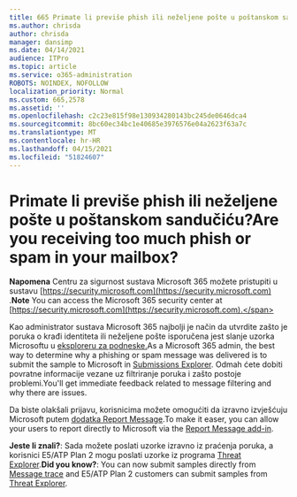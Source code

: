 ```yaml
---
title: 665 Primate li previše phish ili neželjene pošte u poštanskom sandučiću?
ms.author: chrisda
author: chrisda
manager: dansimp
ms.date: 04/14/2021
audience: ITPro
ms.topic: article
ms.service: o365-administration
ROBOTS: NOINDEX, NOFOLLOW
localization_priority: Normal
ms.custom: 665,2578
ms.assetid: ''
ms.openlocfilehash: c2c23e815f98e130934280143bc245de0646dca4
ms.sourcegitcommit: 8bc60ec34bc1e40685e3976576e04a2623f63a7c
ms.translationtype: MT
ms.contentlocale: hr-HR
ms.lasthandoff: 04/15/2021
ms.locfileid: "51824607"
---
```

# <a name="are-you-receiving-too-much-phish-or-spam-in-your-mailbox"></a><span data-ttu-id="aac82-102">Primate li previše phish ili neželjene pošte u poštanskom sandučiću?</span><span class="sxs-lookup"><span data-stu-id="aac82-102">Are you receiving too much phish or spam in your mailbox?</span></span>

<span data-ttu-id="aac82-103">**Napomena** Centru za sigurnost sustava Microsoft 365 možete pristupiti u sustavu [https://security.microsoft.com](https://security.microsoft.com) .</span><span class="sxs-lookup"><span data-stu-id="aac82-103">**Note** You can access the Microsoft 365 security center at [https://security.microsoft.com](https://security.microsoft.com).</span></span>

<span data-ttu-id="aac82-104">Kao administrator sustava Microsoft 365 najbolji je način da utvrdite zašto je poruka o krađi identiteta ili neželjene pošte isporučena jest slanje uzorka Microsoftu u [eksploreru za podneske.](https://security.microsoft.com/reportsubmission)</span><span class="sxs-lookup"><span data-stu-id="aac82-104">As a Microsoft 365 admin, the best way to determine why a phishing or spam message was delivered is to submit the sample to Microsoft in [Submissions Explorer](https://security.microsoft.com/reportsubmission).</span></span> <span data-ttu-id="aac82-105">Odmah ćete dobiti povratne informacije vezane uz filtriranje poruka i zašto postoje problemi.</span><span class="sxs-lookup"><span data-stu-id="aac82-105">You'll get immediate feedback related to message filtering and why there are issues.</span></span>

<span data-ttu-id="aac82-106">Da biste olakšali prijavu, korisnicima možete omogućiti da izravno izvješćuju Microsoft putem [dodatka Report Message](https://appsource.microsoft.com/product/office/WA104381180?src=office&tab=Overview).</span><span class="sxs-lookup"><span data-stu-id="aac82-106">To make it easer, you can allow your users to report directly to Microsoft via the [Report Message add-in](https://appsource.microsoft.com/product/office/WA104381180?src=office&tab=Overview).</span></span>

<span data-ttu-id="aac82-107">**Jeste li znali?**: Sada možete [](https://security.microsoft.com/messagetrace) poslati uzorke izravno iz praćenja poruka, a korisnici E5/ATP Plan 2 mogu poslati uzorke iz programa [Threat Explorer](https://docs.microsoft.com/microsoft-365/security/office-365-security/threat-explorer).</span><span class="sxs-lookup"><span data-stu-id="aac82-107">**Did you know?**: You can now submit samples directly from [Message trace](https://security.microsoft.com/messagetrace) and E5/ATP Plan 2 customers can submit samples from [Threat Explorer](https://docs.microsoft.com/microsoft-365/security/office-365-security/threat-explorer).</span></span>
